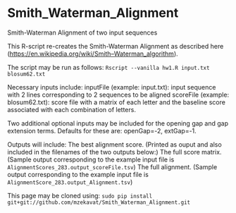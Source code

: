 # Smith_Waterman_Alignment
Smith-Waterman Alignment of two input sequences 

This R-script re-creates the Smith-Waterman Alignment as described here (https://en.wikipedia.org/wiki/Smith–Waterman_algorithm). 

The script may be run as follows: 
`Rscript --vanilla hw1.R input.txt blosum62.txt`

Necessary inputs include: 
inputFile (example: input.txt): input sequence with 2 lines corresponding to 2 sequences to be aligned
scoreFile (example: blosum62.txt): score file with a matrix of each letter and the baseline score associated with each combination of letters.

Two additional optional inputs may be included for the opening gap and gap extension terms. Defaults for these are: openGap=-2, extGap=-1.

Outputs will include: 
The best alignment score. (Printed as ouput and also included in the filenames of the two outputs below:)
The full score matrix. (Sample output corresponding to the example input file is `AlignmentScores_283.output_scoreFile.tsv`)
The full alignment. (Sample output corresponding to the example input file is `AlignmentScore_283.output_Alignment.tsv`)

This page may be cloned using: 
`sudo pip install git+git://github.com/mzekavat/Smith_Waterman_Alignment.git`




